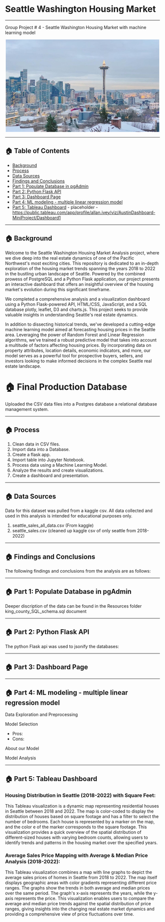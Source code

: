 # Seattle Washington Housing Market
---
Group Project # 4 - Seattle Washington Housing Market with machine learning model
<p align="center">
<img src="images/seattle.jpg" alt="Austin skyline" width="500" height="300">
</p>

---
## 🏠 Table of Contents
- [Background](#background)
- [Process](#process)
- [Data Sources](#data)
- [Findings and Conclusions](#findings)
- [Part 1: Populate Database in pgAdmin](#part-1)
- [Part 2: Python Flask API ](#part-2)
- [Part 3: Dashboard Page](#part-3)
- [Part 4: ML modeling - multiple linear regression model](#part-4)
- [Part 5: Tableau Dashboard](#part-5) - placeholder - https://public.tableau.com/app/profile/allan.ivey/viz/AustinDashboard-MiniProject/Dashboard1

---
## 🏠 Background <a name="background"></a>

Welcome to the Seattle Washington Housing Market Analysis project, where we dive deep into the real estate dynamics of one of the Pacific Northwest's most exciting cities. This repository is dedicated to an in-depth exploration of the housing market trends spanning the years 2018 to 2022 in the bustling urban landscape of Seattle. Powered by the combined prowess of PostgreSQL and a Python Flask application, our project presents an interactive dashboard that offers an insightful overview of the housing market's evolution during this significant timeframe.

We completed a comprehensive analysis and a visualization dashboard using a Python Flask-powered API, HTML/CSS, JavaScript, and a SQL database plotly, leaflet, D3 and charts.js. This project seeks to provide valuable insights in understanding Seattle's real estate dynamics.

In addition to dissecting historical trends, we've developed a cutting-edge machine learning model aimed at forecasting housing prices in the Seattle area. Leveraging the power of Random Forest and Linear Regression algorithms, we've trained a robust predictive model that takes into account a multitude of factors affecting housing prices. By incorporating data on property attributes, location details, economic indicators, and more, our model serves as a powerful tool for prospective buyers, sellers, and investors looking to make informed decisions in the complex Seattle real estate landscape.

# 🏠 Final Production Database
Uploaded the CSV data files into a Postgres database a relational database management system.

---
## 🏠 Process <a name="process"></a>

1. Clean data in CSV files.
2. Import data into a Database.
3. Create a flask app.
4. Import table into Jupyter Notebook.
5. Process data using a Machine Learning Model.
6. Analyze the results and create visualizations.
7. Create a dashboard and presentation.

---
## 🏠 Data Sources <a name="data"></a>
Data for this dataset was pulled from a kaggle csv. All data collected and used in this analysis is intended for educational purposes only.

1. seattle_sales_all_data.csv (From kaggle)
2. seattle_sales.csv (cleaned up kaggle csv of only seattle from 2018-2022)

---
## 🏠 Findings and Conclusions <a name="findings"></a>
The following findings and conclusions from the analysis are as follows:

 

 
---
## 🏠 Part 1: Populate Database in pgAdmin <a name="part-1"></a>
Deeper discription of the data can be found in the Resources folder king_county_SQL_schema.sql document

---
## 🏠 Part 2: Python Flask API  <a name="part-2"></a>
The python Flask api was used to jsonify the databases:


---
## 🏠 Part 3: Dashboard Page <a name="part-3"></a>


---
## 🏠 Part 4: ML modeling - multiple linear regression model <a name="part-4"></a>
Data Exploration and Preprocessing

Model Selection
  -  Pros:
  -  Cons:

About our Model

Model Analysis

---

## 🏠 Part 5: Tableau Dashboard <a name="part-5"></a>

### Housing Distribution in Seattle (2018-2022) with Square Feet:
This Tableau visualization is a dynamic map representing residential houses in Seattle between 2018 and 2022. The map is color-coded to display the distribution of houses based on square footage and has a filter to select the number of bedrooms. Each house is represented by a marker on the map, and the color e of the marker corresponds to the square footage. This visualization provides a quick overview of the spatial distribution of different-sized houses with varying bedroom counts, allowing users to identify trends and patterns in the housing market over the specified years.

### Average Sales Price Mapping with Average & Median Price Analysis (2018-2022):
This Tableau visualization combines a map with line graphs to depict the average sales prices of homes in Seattle from 2018 to 2022. The map itself displays geographic areas with color gradients representing different price ranges. The graphs show the trends in both average and median prices over the same period. The graph's x-axis represents the years, while the y-axis represents the price. This visualization enables users to compare the average and median price trends against the spatial distribution of price ranges, giving insights into the changing real estate market dynamics and providing a comprehensive view of price fluctuations over time.
